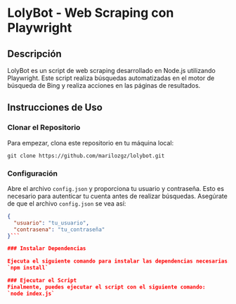 # LolyBot - Web Scraping con Playwright

## Descripción

LolyBot es un script de web scraping desarrollado en Node.js utilizando Playwright. Este script realiza búsquedas automatizadas en el motor de búsqueda de Bing y realiza acciones en las páginas de resultados.

## Instrucciones de Uso

### Clonar el Repositorio

Para empezar, clona este repositorio en tu máquina local:

`git clone https://github.com/marilozgz/lolybot.git`

### Configuración

Abre el archivo `config.json` y proporciona tu usuario y contraseña. Esto es necesario para autenticar tu cuenta antes de realizar búsquedas. Asegúrate de que el archivo `config.json` se vea así:

````json
{
  "usuario": "tu_usuario",
  "contrasena": "tu_contraseña"
}```

### Instalar Dependencias

Ejecuta el siguiente comando para instalar las dependencias necesarias:
`npm install`

### Ejecutar el Script
Finalmente, puedes ejecutar el script con el siguiente comando:
`node index.js`


````
